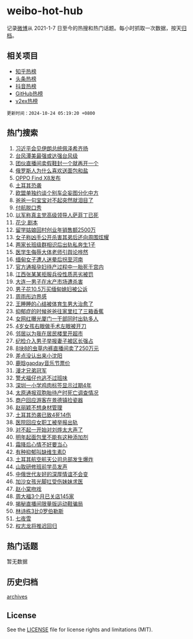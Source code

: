 # weibo-hot-hub

记录[微博](https://www.weibo.com)从 2021-1-7 日至今的热搜和热门话题。每小时抓取一次数据，按天[归档](archives)。

## 相关项目

- [知乎热榜](https://github.com/snaildev/zhihu-hot-hub)
- [头条热榜](https://github.com/snaildev/toutiao-hot-hub)
- [抖音热榜](https://github.com/snaildev/douyin-hot-hub)
- [GitHub热榜](https://github.com/snaildev/github-hot-hub)
- [v2ex热榜](https://github.com/snaildev/v2ex-hot-hub)


`更新时间：2024-10-24 05:19:20 +0800`

## 热门搜索

1. [习近平会见伊朗总统佩泽希齐扬](https://m.weibo.cn/search?containerid=100103type%3D1%26t%3D10%26q%3D%23%E4%B9%A0%E8%BF%91%E5%B9%B3%E4%BC%9A%E8%A7%81%E4%BC%8A%E6%9C%97%E6%80%BB%E7%BB%9F%E4%BD%A9%E6%B3%BD%E5%B8%8C%E9%BD%90%E6%89%AC%23&stream_entry_id=51&isnewpage=1&extparam=seat%3D1%26pos%3D0%26q%3D%2523%25E4%25B9%25A0%25E8%25BF%2591%25E5%25B9%25B3%25E4%25BC%259A%25E8%25A7%2581%25E4%25BC%258A%25E6%259C%2597%25E6%2580%25BB%25E7%25BB%259F%25E4%25BD%25A9%25E6%25B3%25BD%25E5%25B8%258C%25E9%25BD%2590%25E6%2589%25AC%2523%26stream_entry_id%3D51%26dgr%3D0%26c_type%3D51%26filter_type%3Drealtimehot%26cate%3D10103%26display_time%3D1729718359%26pre_seqid%3D17297183596550402243713)
1. [台风潭美最强或达强台风级](https://m.weibo.cn/search?containerid=100103type%3D1%26t%3D10%26q%3D%23%E5%8F%B0%E9%A3%8E%E6%BD%AD%E7%BE%8E%E6%9C%80%E5%BC%BA%E6%88%96%E8%BE%BE%E5%BC%BA%E5%8F%B0%E9%A3%8E%E7%BA%A7%23&stream_entry_id=31&isnewpage=1&extparam=seat%3D1%26flag%3D0%26filter_type%3Drealtimehot%26c_type%3D31%26lcate%3D5001%26cate%3D5001%26q%3D%2523%25E5%258F%25B0%25E9%25A3%258E%25E6%25BD%25AD%25E7%25BE%258E%25E6%259C%2580%25E5%25BC%25BA%25E6%2588%2596%25E8%25BE%25BE%25E5%25BC%25BA%25E5%258F%25B0%25E9%25A3%258E%25E7%25BA%25A7%2523%26stream_entry_id%3D31%26dgr%3D0%26pos%3D0%26realpos%3D1%26band_rank%3D1%26display_time%3D1729718359%26pre_seqid%3D17297183596550402243713)
1. [团伙直播间卖假鞋封一个就再开一个](https://m.weibo.cn/search?containerid=100103type%3D1%26t%3D10%26q%3D%23%E5%9B%A2%E4%BC%99%E7%9B%B4%E6%92%AD%E9%97%B4%E5%8D%96%E5%81%87%E9%9E%8B%E5%B0%81%E4%B8%80%E4%B8%AA%E5%B0%B1%E5%86%8D%E5%BC%80%E4%B8%80%E4%B8%AA%23&stream_entry_id=31&isnewpage=1&extparam=seat%3D1%26flag%3D2%26filter_type%3Drealtimehot%26c_type%3D31%26lcate%3D5001%26cate%3D5001%26q%3D%2523%25E5%259B%25A2%25E4%25BC%2599%25E7%259B%25B4%25E6%2592%25AD%25E9%2597%25B4%25E5%258D%2596%25E5%2581%2587%25E9%259E%258B%25E5%25B0%2581%25E4%25B8%2580%25E4%25B8%25AA%25E5%25B0%25B1%25E5%2586%258D%25E5%25BC%2580%25E4%25B8%2580%25E4%25B8%25AA%2523%26stream_entry_id%3D31%26dgr%3D0%26pos%3D1%26realpos%3D2%26band_rank%3D2%26display_time%3D1729718359%26pre_seqid%3D17297183596550402243713)
1. [俄罗斯人为什么喜欢送面包和盐](https://m.weibo.cn/search?containerid=100103type%3D1%26t%3D10%26q%3D%23%E4%BF%84%E7%BD%97%E6%96%AF%E4%BA%BA%E4%B8%BA%E4%BB%80%E4%B9%88%E5%96%9C%E6%AC%A2%E9%80%81%E9%9D%A2%E5%8C%85%E5%92%8C%E7%9B%90%23&stream_entry_id=31&isnewpage=1&extparam=seat%3D1%26flag%3D0%26filter_type%3Drealtimehot%26c_type%3D31%26lcate%3D5001%26cate%3D5001%26q%3D%2523%25E4%25BF%2584%25E7%25BD%2597%25E6%2596%25AF%25E4%25BA%25BA%25E4%25B8%25BA%25E4%25BB%2580%25E4%25B9%2588%25E5%2596%259C%25E6%25AC%25A2%25E9%2580%2581%25E9%259D%25A2%25E5%258C%2585%25E5%2592%258C%25E7%259B%2590%2523%26stream_entry_id%3D31%26dgr%3D0%26pos%3D2%26realpos%3D3%26band_rank%3D3%26display_time%3D1729718359%26pre_seqid%3D17297183596550402243713)
1. [OPPO Find X8发布](https://m.weibo.cn/search?containerid=100103type%3D1%26t%3D10%26q%3D%23OPPO+Find+X8%E5%8F%91%E5%B8%83%23&stream_entry_id=31&isnewpage=1&extparam=seat%3D1%26pos%3D3%26filter_type%3Drealtimehot%26c_type%3D31%26topic_ad%3D1%26lcate%3D5001%26cate%3D5001%26q%3D%2523OPPO%2520Find%2520X8%25E5%258F%2591%25E5%25B8%2583%2523%26stream_entry_id%3D31%26dgr%3D0%26adid%3D260268%26is_ad_pos%3D1%26band_rank%3D4%26display_time%3D1729718359%26pre_seqid%3D17297183596550402243713)
1. [土耳其恐袭](https://m.weibo.cn/search?containerid=100103type%3D1%26t%3D10%26q%3D%E5%9C%9F%E8%80%B3%E5%85%B6%E6%81%90%E8%A2%AD&stream_entry_id=31&isnewpage=1&extparam=seat%3D1%26flag%3D0%26filter_type%3Drealtimehot%26c_type%3D31%26lcate%3D5001%26cate%3D5001%26q%3D%25E5%259C%259F%25E8%2580%25B3%25E5%2585%25B6%25E6%2581%2590%25E8%25A2%25AD%26stream_entry_id%3D31%26dgr%3D0%26pos%3D4%26realpos%3D4%26band_rank%3D4%26display_time%3D1729718359%26pre_seqid%3D17297183596550402243713)
1. [欧盟单独约谈个别车企妄图分化中方](https://m.weibo.cn/search?containerid=100103type%3D1%26t%3D10%26q%3D%23%E6%AC%A7%E7%9B%9F%E5%8D%95%E7%8B%AC%E7%BA%A6%E8%B0%88%E4%B8%AA%E5%88%AB%E8%BD%A6%E4%BC%81%E5%A6%84%E5%9B%BE%E5%88%86%E5%8C%96%E4%B8%AD%E6%96%B9%23&stream_entry_id=31&isnewpage=1&extparam=seat%3D1%26flag%3D0%26filter_type%3Drealtimehot%26c_type%3D31%26lcate%3D5001%26cate%3D5001%26q%3D%2523%25E6%25AC%25A7%25E7%259B%259F%25E5%258D%2595%25E7%258B%25AC%25E7%25BA%25A6%25E8%25B0%2588%25E4%25B8%25AA%25E5%2588%25AB%25E8%25BD%25A6%25E4%25BC%2581%25E5%25A6%2584%25E5%259B%25BE%25E5%2588%2586%25E5%258C%2596%25E4%25B8%25AD%25E6%2596%25B9%2523%26stream_entry_id%3D31%26dgr%3D0%26pos%3D5%26realpos%3D5%26band_rank%3D5%26display_time%3D1729718359%26pre_seqid%3D17297183596550402243713)
1. [爸爸一句宝宝对不起突然就泪目了](https://m.weibo.cn/search?containerid=100103type%3D1%26t%3D10%26q%3D%23%E7%88%B8%E7%88%B8%E4%B8%80%E5%8F%A5%E5%AE%9D%E5%AE%9D%E5%AF%B9%E4%B8%8D%E8%B5%B7%E7%AA%81%E7%84%B6%E5%B0%B1%E6%B3%AA%E7%9B%AE%E4%BA%86%23&stream_entry_id=31&isnewpage=1&extparam=seat%3D1%26flag%3D0%26filter_type%3Drealtimehot%26c_type%3D31%26lcate%3D5001%26cate%3D5001%26q%3D%2523%25E7%2588%25B8%25E7%2588%25B8%25E4%25B8%2580%25E5%258F%25A5%25E5%25AE%259D%25E5%25AE%259D%25E5%25AF%25B9%25E4%25B8%258D%25E8%25B5%25B7%25E7%25AA%2581%25E7%2584%25B6%25E5%25B0%25B1%25E6%25B3%25AA%25E7%259B%25AE%25E4%25BA%2586%2523%26stream_entry_id%3D31%26dgr%3D0%26pos%3D6%26realpos%3D6%26band_rank%3D6%26display_time%3D1729718359%26pre_seqid%3D17297183596550402243713)
1. [付航脱口秀](https://m.weibo.cn/search?containerid=100103type%3D1%26t%3D10%26q%3D%E4%BB%98%E8%88%AA%E8%84%B1%E5%8F%A3%E7%A7%80&stream_entry_id=31&isnewpage=1&extparam=seat%3D1%26flag%3D0%26filter_type%3Drealtimehot%26c_type%3D31%26lcate%3D5001%26cate%3D5001%26q%3D%25E4%25BB%2598%25E8%2588%25AA%25E8%2584%25B1%25E5%258F%25A3%25E7%25A7%2580%26stream_entry_id%3D31%26dgr%3D0%26pos%3D7%26realpos%3D7%26band_rank%3D7%26display_time%3D1729718359%26pre_seqid%3D17297183596550402243713)
1. [以军称真主党高级领导人萨菲丁已死](https://m.weibo.cn/search?containerid=100103type%3D1%26t%3D10%26q%3D%23%E4%BB%A5%E5%86%9B%E7%A7%B0%E7%9C%9F%E4%B8%BB%E5%85%9A%E9%AB%98%E7%BA%A7%E9%A2%86%E5%AF%BC%E4%BA%BA%E8%90%A8%E8%8F%B2%E4%B8%81%E5%B7%B2%E6%AD%BB%23&stream_entry_id=31&isnewpage=1&extparam=seat%3D1%26flag%3D0%26filter_type%3Drealtimehot%26c_type%3D31%26lcate%3D5001%26cate%3D5001%26q%3D%2523%25E4%25BB%25A5%25E5%2586%259B%25E7%25A7%25B0%25E7%259C%259F%25E4%25B8%25BB%25E5%2585%259A%25E9%25AB%2598%25E7%25BA%25A7%25E9%25A2%2586%25E5%25AF%25BC%25E4%25BA%25BA%25E8%2590%25A8%25E8%258F%25B2%25E4%25B8%2581%25E5%25B7%25B2%25E6%25AD%25BB%2523%26stream_entry_id%3D31%26dgr%3D0%26pos%3D8%26realpos%3D8%26band_rank%3D8%26display_time%3D1729718359%26pre_seqid%3D17297183596550402243713)
1. [花少 剧本](https://m.weibo.cn/search?containerid=100103type%3D1%26t%3D10%26q%3D%E8%8A%B1%E5%B0%91+%E5%89%A7%E6%9C%AC&stream_entry_id=31&isnewpage=1&extparam=seat%3D1%26flag%3D0%26filter_type%3Drealtimehot%26c_type%3D31%26lcate%3D5001%26cate%3D5001%26q%3D%25E8%258A%25B1%25E5%25B0%2591%2520%25E5%2589%25A7%25E6%259C%25AC%26stream_entry_id%3D31%26dgr%3D0%26pos%3D9%26realpos%3D9%26band_rank%3D9%26display_time%3D1729718359%26pre_seqid%3D17297183596550402243713)
1. [留学姑娘回村创业年销售额2500万](https://m.weibo.cn/search?containerid=100103type%3D1%26t%3D10%26q%3D%23%E7%95%99%E5%AD%A6%E5%A7%91%E5%A8%98%E5%9B%9E%E6%9D%91%E5%88%9B%E4%B8%9A%E5%B9%B4%E9%94%80%E5%94%AE%E9%A2%9D2500%E4%B8%87%23&stream_entry_id=31&isnewpage=1&extparam=seat%3D1%26flag%3D0%26filter_type%3Drealtimehot%26c_type%3D31%26lcate%3D5001%26cate%3D5001%26q%3D%2523%25E7%2595%2599%25E5%25AD%25A6%25E5%25A7%2591%25E5%25A8%2598%25E5%259B%259E%25E6%259D%2591%25E5%2588%259B%25E4%25B8%259A%25E5%25B9%25B4%25E9%2594%2580%25E5%2594%25AE%25E9%25A2%259D2500%25E4%25B8%2587%2523%26stream_entry_id%3D31%26dgr%3D0%26pos%3D10%26realpos%3D10%26band_rank%3D10%26display_time%3D1729718359%26pre_seqid%3D17297183596550402243713)
1. [女子称凶手公开杀害其弟后还向周围炫耀](https://m.weibo.cn/search?containerid=100103type%3D1%26t%3D10%26q%3D%23%E5%A5%B3%E5%AD%90%E7%A7%B0%E5%87%B6%E6%89%8B%E5%85%AC%E5%BC%80%E6%9D%80%E5%AE%B3%E5%85%B6%E5%BC%9F%E5%90%8E%E8%BF%98%E5%90%91%E5%91%A8%E5%9B%B4%E7%82%AB%E8%80%80%23&stream_entry_id=31&isnewpage=1&extparam=seat%3D1%26flag%3D2%26filter_type%3Drealtimehot%26c_type%3D31%26lcate%3D5001%26cate%3D5001%26q%3D%2523%25E5%25A5%25B3%25E5%25AD%2590%25E7%25A7%25B0%25E5%2587%25B6%25E6%2589%258B%25E5%2585%25AC%25E5%25BC%2580%25E6%259D%2580%25E5%25AE%25B3%25E5%2585%25B6%25E5%25BC%259F%25E5%2590%258E%25E8%25BF%2598%25E5%2590%2591%25E5%2591%25A8%25E5%259B%25B4%25E7%2582%25AB%25E8%2580%2580%2523%26stream_entry_id%3D31%26dgr%3D0%26pos%3D11%26realpos%3D11%26band_rank%3D11%26display_time%3D1729718359%26pre_seqid%3D17297183596550402243713)
1. [两家长班级群相识后出轨私奔生1子](https://m.weibo.cn/search?containerid=100103type%3D1%26t%3D10%26q%3D%23%E4%B8%A4%E5%AE%B6%E9%95%BF%E7%8F%AD%E7%BA%A7%E7%BE%A4%E7%9B%B8%E8%AF%86%E5%90%8E%E5%87%BA%E8%BD%A8%E7%A7%81%E5%A5%94%E7%94%9F1%E5%AD%90%23&stream_entry_id=31&isnewpage=1&extparam=seat%3D1%26flag%3D2%26filter_type%3Drealtimehot%26c_type%3D31%26lcate%3D5001%26cate%3D5001%26q%3D%2523%25E4%25B8%25A4%25E5%25AE%25B6%25E9%2595%25BF%25E7%258F%25AD%25E7%25BA%25A7%25E7%25BE%25A4%25E7%259B%25B8%25E8%25AF%2586%25E5%2590%258E%25E5%2587%25BA%25E8%25BD%25A8%25E7%25A7%2581%25E5%25A5%2594%25E7%2594%259F1%25E5%25AD%2590%2523%26stream_entry_id%3D31%26dgr%3D0%26pos%3D12%26realpos%3D12%26band_rank%3D12%26display_time%3D1729718359%26pre_seqid%3D17297183596550402243713)
1. [医学生侮辱大体老师引舆论哗然](https://m.weibo.cn/search?containerid=100103type%3D1%26t%3D10%26q%3D%23%E5%8C%BB%E5%AD%A6%E7%94%9F%E4%BE%AE%E8%BE%B1%E5%A4%A7%E4%BD%93%E8%80%81%E5%B8%88%E5%BC%95%E8%88%86%E8%AE%BA%E5%93%97%E7%84%B6%23&stream_entry_id=31&isnewpage=1&extparam=seat%3D1%26flag%3D2%26filter_type%3Drealtimehot%26c_type%3D31%26lcate%3D5001%26cate%3D5001%26q%3D%2523%25E5%258C%25BB%25E5%25AD%25A6%25E7%2594%259F%25E4%25BE%25AE%25E8%25BE%25B1%25E5%25A4%25A7%25E4%25BD%2593%25E8%2580%2581%25E5%25B8%2588%25E5%25BC%2595%25E8%2588%2586%25E8%25AE%25BA%25E5%2593%2597%25E7%2584%25B6%2523%26stream_entry_id%3D31%26dgr%3D0%26pos%3D13%26realpos%3D13%26band_rank%3D13%26display_time%3D1729718359%26pre_seqid%3D17297183596550402243713)
1. [缅甸女子遭人迷晕后拐至河南](https://m.weibo.cn/search?containerid=100103type%3D1%26t%3D10%26q%3D%23%E7%BC%85%E7%94%B8%E5%A5%B3%E5%AD%90%E9%81%AD%E4%BA%BA%E8%BF%B7%E6%99%95%E5%90%8E%E6%8B%90%E8%87%B3%E6%B2%B3%E5%8D%97%23&stream_entry_id=31&isnewpage=1&extparam=seat%3D1%26flag%3D2%26filter_type%3Drealtimehot%26c_type%3D31%26lcate%3D5001%26cate%3D5001%26q%3D%2523%25E7%25BC%2585%25E7%2594%25B8%25E5%25A5%25B3%25E5%25AD%2590%25E9%2581%25AD%25E4%25BA%25BA%25E8%25BF%25B7%25E6%2599%2595%25E5%2590%258E%25E6%258B%2590%25E8%2587%25B3%25E6%25B2%25B3%25E5%258D%2597%2523%26stream_entry_id%3D31%26dgr%3D0%26pos%3D14%26realpos%3D14%26band_rank%3D14%26display_time%3D1729718359%26pre_seqid%3D17297183596550402243713)
1. [官方通报孕妇待产过程中一胎死于宫内](https://m.weibo.cn/search?containerid=100103type%3D1%26t%3D10%26q%3D%23%E5%AE%98%E6%96%B9%E9%80%9A%E6%8A%A5%E5%AD%95%E5%A6%87%E5%BE%85%E4%BA%A7%E8%BF%87%E7%A8%8B%E4%B8%AD%E4%B8%80%E8%83%8E%E6%AD%BB%E4%BA%8E%E5%AE%AB%E5%86%85%23&stream_entry_id=31&isnewpage=1&extparam=seat%3D1%26flag%3D2%26filter_type%3Drealtimehot%26c_type%3D31%26lcate%3D5001%26cate%3D5001%26q%3D%2523%25E5%25AE%2598%25E6%2596%25B9%25E9%2580%259A%25E6%258A%25A5%25E5%25AD%2595%25E5%25A6%2587%25E5%25BE%2585%25E4%25BA%25A7%25E8%25BF%2587%25E7%25A8%258B%25E4%25B8%25AD%25E4%25B8%2580%25E8%2583%258E%25E6%25AD%25BB%25E4%25BA%258E%25E5%25AE%25AB%25E5%2586%2585%2523%26stream_entry_id%3D31%26dgr%3D0%26pos%3D15%26realpos%3D15%26band_rank%3D15%26display_time%3D1729718359%26pre_seqid%3D17297183596550402243713)
1. [江西张某某拒服兵役性质恶劣被罚](https://m.weibo.cn/search?containerid=100103type%3D1%26t%3D10%26q%3D%23%E6%B1%9F%E8%A5%BF%E5%BC%A0%E6%9F%90%E6%9F%90%E6%8B%92%E6%9C%8D%E5%85%B5%E5%BD%B9%E6%80%A7%E8%B4%A8%E6%81%B6%E5%8A%A3%E8%A2%AB%E7%BD%9A%23&stream_entry_id=31&isnewpage=1&extparam=seat%3D1%26flag%3D1%26filter_type%3Drealtimehot%26c_type%3D31%26lcate%3D5001%26cate%3D5001%26q%3D%2523%25E6%25B1%259F%25E8%25A5%25BF%25E5%25BC%25A0%25E6%259F%2590%25E6%259F%2590%25E6%258B%2592%25E6%259C%258D%25E5%2585%25B5%25E5%25BD%25B9%25E6%2580%25A7%25E8%25B4%25A8%25E6%2581%25B6%25E5%258A%25A3%25E8%25A2%25AB%25E7%25BD%259A%2523%26stream_entry_id%3D31%26dgr%3D0%26pos%3D16%26realpos%3D16%26band_rank%3D16%26display_time%3D1729718359%26pre_seqid%3D17297183596550402243713)
1. [大连一男子在水产市场遭杀害](https://m.weibo.cn/search?containerid=100103type%3D1%26t%3D10%26q%3D%23%E5%A4%A7%E8%BF%9E%E4%B8%80%E7%94%B7%E5%AD%90%E5%9C%A8%E6%B0%B4%E4%BA%A7%E5%B8%82%E5%9C%BA%E9%81%AD%E6%9D%80%E5%AE%B3%23&stream_entry_id=31&isnewpage=1&extparam=seat%3D1%26flag%3D0%26filter_type%3Drealtimehot%26c_type%3D31%26lcate%3D5001%26cate%3D5001%26q%3D%2523%25E5%25A4%25A7%25E8%25BF%259E%25E4%25B8%2580%25E7%2594%25B7%25E5%25AD%2590%25E5%259C%25A8%25E6%25B0%25B4%25E4%25BA%25A7%25E5%25B8%2582%25E5%259C%25BA%25E9%2581%25AD%25E6%259D%2580%25E5%25AE%25B3%2523%26stream_entry_id%3D31%26dgr%3D0%26pos%3D17%26realpos%3D17%26band_rank%3D17%26display_time%3D1729718359%26pre_seqid%3D17297183596550402243713)
1. [男子花10.5万买缅甸媳妇被公诉](https://m.weibo.cn/search?containerid=100103type%3D1%26t%3D10%26q%3D%E7%94%B7%E5%AD%90%E8%8A%B110.5%E4%B8%87%E4%B9%B0%E7%BC%85%E7%94%B8%E5%AA%B3%E5%A6%87%E8%A2%AB%E5%85%AC%E8%AF%89&stream_entry_id=31&isnewpage=1&extparam=seat%3D1%26flag%3D0%26filter_type%3Drealtimehot%26c_type%3D31%26lcate%3D5001%26cate%3D5001%26q%3D%25E7%2594%25B7%25E5%25AD%2590%25E8%258A%25B110.5%25E4%25B8%2587%25E4%25B9%25B0%25E7%25BC%2585%25E7%2594%25B8%25E5%25AA%25B3%25E5%25A6%2587%25E8%25A2%25AB%25E5%2585%25AC%25E8%25AF%2589%26stream_entry_id%3D31%26dgr%3D0%26pos%3D18%26realpos%3D18%26band_rank%3D18%26display_time%3D1729718359%26pre_seqid%3D17297183596550402243713)
1. [周雨彤边界感](https://m.weibo.cn/search?containerid=100103type%3D1%26t%3D10%26q%3D%23%E5%91%A8%E9%9B%A8%E5%BD%A4%E8%BE%B9%E7%95%8C%E6%84%9F%23&stream_entry_id=31&isnewpage=1&extparam=seat%3D1%26flag%3D2%26filter_type%3Drealtimehot%26c_type%3D31%26lcate%3D5001%26cate%3D5001%26q%3D%2523%25E5%2591%25A8%25E9%259B%25A8%25E5%25BD%25A4%25E8%25BE%25B9%25E7%2595%258C%25E6%2584%259F%2523%26stream_entry_id%3D31%26dgr%3D0%26pos%3D19%26realpos%3D19%26band_rank%3D19%26display_time%3D1729718359%26pre_seqid%3D17297183596550402243713)
1. [王睡睡的心结被体育生男大治愈了](https://m.weibo.cn/search?containerid=100103type%3D1%26t%3D10%26q%3D%E7%8E%8B%E7%9D%A1%E7%9D%A1%E7%9A%84%E5%BF%83%E7%BB%93%E8%A2%AB%E4%BD%93%E8%82%B2%E7%94%9F%E7%94%B7%E5%A4%A7%E6%B2%BB%E6%84%88%E4%BA%86&stream_entry_id=31&isnewpage=1&extparam=seat%3D1%26flag%3D0%26filter_type%3Drealtimehot%26c_type%3D31%26lcate%3D5001%26cate%3D5001%26q%3D%25E7%258E%258B%25E7%259D%25A1%25E7%259D%25A1%25E7%259A%2584%25E5%25BF%2583%25E7%25BB%2593%25E8%25A2%25AB%25E4%25BD%2593%25E8%2582%25B2%25E7%2594%259F%25E7%2594%25B7%25E5%25A4%25A7%25E6%25B2%25BB%25E6%2584%2588%25E4%25BA%2586%26stream_entry_id%3D31%26dgr%3D0%26pos%3D20%26realpos%3D20%26band_rank%3D20%26display_time%3D1729718359%26pre_seqid%3D17297183596550402243713)
1. [抑郁症的时候爸爸往家里扛了三箱香蕉](https://m.weibo.cn/search?containerid=100103type%3D1%26t%3D10%26q%3D%E6%8A%91%E9%83%81%E7%97%87%E7%9A%84%E6%97%B6%E5%80%99%E7%88%B8%E7%88%B8%E5%BE%80%E5%AE%B6%E9%87%8C%E6%89%9B%E4%BA%86%E4%B8%89%E7%AE%B1%E9%A6%99%E8%95%89&stream_entry_id=31&isnewpage=1&extparam=seat%3D1%26flag%3D0%26filter_type%3Drealtimehot%26c_type%3D31%26lcate%3D5001%26cate%3D5001%26q%3D%25E6%258A%2591%25E9%2583%2581%25E7%2597%2587%25E7%259A%2584%25E6%2597%25B6%25E5%2580%2599%25E7%2588%25B8%25E7%2588%25B8%25E5%25BE%2580%25E5%25AE%25B6%25E9%2587%258C%25E6%2589%259B%25E4%25BA%2586%25E4%25B8%2589%25E7%25AE%25B1%25E9%25A6%2599%25E8%2595%2589%26stream_entry_id%3D31%26dgr%3D0%26pos%3D21%26realpos%3D21%26band_rank%3D21%26display_time%3D1729718359%26pre_seqid%3D17297183596550402243713)
1. [女网红曝光厦门一干部同时出轨多人](https://m.weibo.cn/search?containerid=100103type%3D1%26t%3D10%26q%3D%23%E5%A5%B3%E7%BD%91%E7%BA%A2%E6%9B%9D%E5%85%89%E5%8E%A6%E9%97%A8%E4%B8%80%E5%B9%B2%E9%83%A8%E5%90%8C%E6%97%B6%E5%87%BA%E8%BD%A8%E5%A4%9A%E4%BA%BA%23&stream_entry_id=31&isnewpage=1&extparam=seat%3D1%26flag%3D0%26filter_type%3Drealtimehot%26c_type%3D31%26lcate%3D5001%26cate%3D5001%26q%3D%2523%25E5%25A5%25B3%25E7%25BD%2591%25E7%25BA%25A2%25E6%259B%259D%25E5%2585%2589%25E5%258E%25A6%25E9%2597%25A8%25E4%25B8%2580%25E5%25B9%25B2%25E9%2583%25A8%25E5%2590%258C%25E6%2597%25B6%25E5%2587%25BA%25E8%25BD%25A8%25E5%25A4%259A%25E4%25BA%25BA%2523%26stream_entry_id%3D31%26dgr%3D0%26pos%3D22%26realpos%3D22%26band_rank%3D22%26display_time%3D1729718359%26pre_seqid%3D17297183596550402243713)
1. [4岁女孩右眼做手术左眼被开刀](https://m.weibo.cn/search?containerid=100103type%3D1%26t%3D10%26q%3D%234%E5%B2%81%E5%A5%B3%E5%AD%A9%E5%8F%B3%E7%9C%BC%E5%81%9A%E6%89%8B%E6%9C%AF%E5%B7%A6%E7%9C%BC%E8%A2%AB%E5%BC%80%E5%88%80%23&stream_entry_id=31&isnewpage=1&extparam=seat%3D1%26flag%3D0%26filter_type%3Drealtimehot%26c_type%3D31%26lcate%3D5001%26cate%3D5001%26q%3D%25234%25E5%25B2%2581%25E5%25A5%25B3%25E5%25AD%25A9%25E5%258F%25B3%25E7%259C%25BC%25E5%2581%259A%25E6%2589%258B%25E6%259C%25AF%25E5%25B7%25A6%25E7%259C%25BC%25E8%25A2%25AB%25E5%25BC%2580%25E5%2588%2580%2523%26stream_entry_id%3D31%26dgr%3D0%26pos%3D23%26realpos%3D23%26band_rank%3D23%26display_time%3D1729718359%26pre_seqid%3D17297183596550402243713)
1. [邻居以为我在居民楼里开超市](https://m.weibo.cn/search?containerid=100103type%3D1%26t%3D10%26q%3D%23%E9%82%BB%E5%B1%85%E4%BB%A5%E4%B8%BA%E6%88%91%E5%9C%A8%E5%B1%85%E6%B0%91%E6%A5%BC%E9%87%8C%E5%BC%80%E8%B6%85%E5%B8%82%23&stream_entry_id=31&isnewpage=1&extparam=seat%3D1%26flag%3D0%26filter_type%3Drealtimehot%26c_type%3D31%26lcate%3D5001%26cate%3D5001%26q%3D%2523%25E9%2582%25BB%25E5%25B1%2585%25E4%25BB%25A5%25E4%25B8%25BA%25E6%2588%2591%25E5%259C%25A8%25E5%25B1%2585%25E6%25B0%2591%25E6%25A5%25BC%25E9%2587%258C%25E5%25BC%2580%25E8%25B6%2585%25E5%25B8%2582%2523%26stream_entry_id%3D31%26dgr%3D0%26pos%3D24%26realpos%3D24%26band_rank%3D24%26display_time%3D1729718359%26pre_seqid%3D17297183596550402243713)
1. [纪检介入男子举报妻子被区长强占](https://m.weibo.cn/search?containerid=100103type%3D1%26t%3D10%26q%3D%23%E7%BA%AA%E6%A3%80%E4%BB%8B%E5%85%A5%E7%94%B7%E5%AD%90%E4%B8%BE%E6%8A%A5%E5%A6%BB%E5%AD%90%E8%A2%AB%E5%8C%BA%E9%95%BF%E5%BC%BA%E5%8D%A0%23&stream_entry_id=31&isnewpage=1&extparam=seat%3D1%26flag%3D0%26filter_type%3Drealtimehot%26c_type%3D31%26lcate%3D5001%26cate%3D5001%26q%3D%2523%25E7%25BA%25AA%25E6%25A3%2580%25E4%25BB%258B%25E5%2585%25A5%25E7%2594%25B7%25E5%25AD%2590%25E4%25B8%25BE%25E6%258A%25A5%25E5%25A6%25BB%25E5%25AD%2590%25E8%25A2%25AB%25E5%258C%25BA%25E9%2595%25BF%25E5%25BC%25BA%25E5%258D%25A0%2523%26stream_entry_id%3D31%26dgr%3D0%26pos%3D25%26realpos%3D25%26band_rank%3D25%26display_time%3D1729718359%26pre_seqid%3D17297183596550402243713)
1. [8块8的虫草内裤直播间卖了250万元](https://m.weibo.cn/search?containerid=100103type%3D1%26t%3D10%26q%3D%238%E5%9D%978%E7%9A%84%E8%99%AB%E8%8D%89%E5%86%85%E8%A3%A4%E7%9B%B4%E6%92%AD%E9%97%B4%E5%8D%96%E4%BA%86250%E4%B8%87%E5%85%83%23&stream_entry_id=31&isnewpage=1&extparam=seat%3D1%26flag%3D0%26filter_type%3Drealtimehot%26c_type%3D31%26lcate%3D5001%26cate%3D5001%26q%3D%25238%25E5%259D%25978%25E7%259A%2584%25E8%2599%25AB%25E8%258D%2589%25E5%2586%2585%25E8%25A3%25A4%25E7%259B%25B4%25E6%2592%25AD%25E9%2597%25B4%25E5%258D%2596%25E4%25BA%2586250%25E4%25B8%2587%25E5%2585%2583%2523%26stream_entry_id%3D31%26dgr%3D0%26pos%3D26%26realpos%3D26%26band_rank%3D26%26display_time%3D1729718359%26pre_seqid%3D17297183596550402243713)
1. [差点没认出来小沈阳](https://m.weibo.cn/search?containerid=100103type%3D1%26t%3D10%26q%3D%23%E5%B7%AE%E7%82%B9%E6%B2%A1%E8%AE%A4%E5%87%BA%E6%9D%A5%E5%B0%8F%E6%B2%88%E9%98%B3%23&stream_entry_id=31&isnewpage=1&extparam=seat%3D1%26flag%3D0%26filter_type%3Drealtimehot%26c_type%3D31%26lcate%3D5001%26cate%3D5001%26q%3D%2523%25E5%25B7%25AE%25E7%2582%25B9%25E6%25B2%25A1%25E8%25AE%25A4%25E5%2587%25BA%25E6%259D%25A5%25E5%25B0%258F%25E6%25B2%2588%25E9%2598%25B3%2523%26stream_entry_id%3D31%26dgr%3D0%26pos%3D27%26realpos%3D27%26band_rank%3D27%26display_time%3D1729718359%26pre_seqid%3D17297183596550402243713)
1. [鹿晗gapday音乐节票价](https://m.weibo.cn/search?containerid=100103type%3D1%26t%3D10%26q%3D%23%E9%B9%BF%E6%99%97gapday%E9%9F%B3%E4%B9%90%E8%8A%82%E7%A5%A8%E4%BB%B7%23&stream_entry_id=31&isnewpage=1&extparam=seat%3D1%26flag%3D0%26filter_type%3Drealtimehot%26c_type%3D31%26lcate%3D5001%26cate%3D5001%26q%3D%2523%25E9%25B9%25BF%25E6%2599%2597gapday%25E9%259F%25B3%25E4%25B9%2590%25E8%258A%2582%25E7%25A5%25A8%25E4%25BB%25B7%2523%26stream_entry_id%3D31%26dgr%3D0%26pos%3D28%26realpos%3D28%26band_rank%3D28%26display_time%3D1729718359%26pre_seqid%3D17297183596550402243713)
1. [漫才兄弟冠军](https://m.weibo.cn/search?containerid=100103type%3D1%26t%3D10%26q%3D%23%E6%BC%AB%E6%89%8D%E5%85%84%E5%BC%9F%E5%86%A0%E5%86%9B%23&stream_entry_id=31&isnewpage=1&extparam=seat%3D1%26flag%3D0%26filter_type%3Drealtimehot%26c_type%3D31%26lcate%3D5001%26cate%3D5001%26q%3D%2523%25E6%25BC%25AB%25E6%2589%258D%25E5%2585%2584%25E5%25BC%259F%25E5%2586%25A0%25E5%2586%259B%2523%26stream_entry_id%3D31%26dgr%3D0%26pos%3D29%26realpos%3D29%26band_rank%3D29%26display_time%3D1729718359%26pre_seqid%3D17297183596550402243713)
1. [警犬福仔也逃不过班味](https://m.weibo.cn/search?containerid=100103type%3D1%26t%3D10%26q%3D%23%E8%AD%A6%E7%8A%AC%E7%A6%8F%E4%BB%94%E4%B9%9F%E9%80%83%E4%B8%8D%E8%BF%87%E7%8F%AD%E5%91%B3%23&stream_entry_id=31&isnewpage=1&extparam=seat%3D1%26flag%3D1%26filter_type%3Drealtimehot%26c_type%3D31%26lcate%3D5001%26cate%3D5001%26q%3D%2523%25E8%25AD%25A6%25E7%258A%25AC%25E7%25A6%258F%25E4%25BB%2594%25E4%25B9%259F%25E9%2580%2583%25E4%25B8%258D%25E8%25BF%2587%25E7%258F%25AD%25E5%2591%25B3%2523%26stream_entry_id%3D31%26dgr%3D0%26pos%3D30%26realpos%3D30%26band_rank%3D30%26display_time%3D1729718359%26pre_seqid%3D17297183596550402243713)
1. [深圳一小学鸡肉标签显示过期4年](https://m.weibo.cn/search?containerid=100103type%3D1%26t%3D10%26q%3D%23%E6%B7%B1%E5%9C%B3%E4%B8%80%E5%B0%8F%E5%AD%A6%E9%B8%A1%E8%82%89%E6%A0%87%E7%AD%BE%E6%98%BE%E7%A4%BA%E8%BF%87%E6%9C%9F4%E5%B9%B4%23&stream_entry_id=31&isnewpage=1&extparam=seat%3D1%26flag%3D0%26filter_type%3Drealtimehot%26c_type%3D31%26lcate%3D5001%26cate%3D5001%26q%3D%2523%25E6%25B7%25B1%25E5%259C%25B3%25E4%25B8%2580%25E5%25B0%258F%25E5%25AD%25A6%25E9%25B8%25A1%25E8%2582%2589%25E6%25A0%2587%25E7%25AD%25BE%25E6%2598%25BE%25E7%25A4%25BA%25E8%25BF%2587%25E6%259C%259F4%25E5%25B9%25B4%2523%26stream_entry_id%3D31%26dgr%3D0%26pos%3D31%26realpos%3D31%26band_rank%3D31%26display_time%3D1729718359%26pre_seqid%3D17297183596550402243713)
1. [太原通报双胞胎待产时死亡调查情况](https://m.weibo.cn/search?containerid=100103type%3D1%26t%3D10%26q%3D%23%E5%A4%AA%E5%8E%9F%E9%80%9A%E6%8A%A5%E5%8F%8C%E8%83%9E%E8%83%8E%E5%BE%85%E4%BA%A7%E6%97%B6%E6%AD%BB%E4%BA%A1%E8%B0%83%E6%9F%A5%E6%83%85%E5%86%B5%23&stream_entry_id=31&isnewpage=1&extparam=seat%3D1%26flag%3D0%26filter_type%3Drealtimehot%26c_type%3D31%26lcate%3D5001%26cate%3D5001%26q%3D%2523%25E5%25A4%25AA%25E5%258E%259F%25E9%2580%259A%25E6%258A%25A5%25E5%258F%258C%25E8%2583%259E%25E8%2583%258E%25E5%25BE%2585%25E4%25BA%25A7%25E6%2597%25B6%25E6%25AD%25BB%25E4%25BA%25A1%25E8%25B0%2583%25E6%259F%25A5%25E6%2583%2585%25E5%2586%25B5%2523%26stream_entry_id%3D31%26dgr%3D0%26pos%3D32%26realpos%3D32%26band_rank%3D32%26display_time%3D1729718359%26pre_seqid%3D17297183596550402243713)
1. [商户回应游客在景德镇捡瓷器](https://m.weibo.cn/search?containerid=100103type%3D1%26t%3D10%26q%3D%23%E5%95%86%E6%88%B7%E5%9B%9E%E5%BA%94%E6%B8%B8%E5%AE%A2%E5%9C%A8%E6%99%AF%E5%BE%B7%E9%95%87%E6%8D%A1%E7%93%B7%E5%99%A8%23&stream_entry_id=31&isnewpage=1&extparam=seat%3D1%26flag%3D1%26filter_type%3Drealtimehot%26c_type%3D31%26lcate%3D5001%26cate%3D5001%26q%3D%2523%25E5%2595%2586%25E6%2588%25B7%25E5%259B%259E%25E5%25BA%2594%25E6%25B8%25B8%25E5%25AE%25A2%25E5%259C%25A8%25E6%2599%25AF%25E5%25BE%25B7%25E9%2595%2587%25E6%258D%25A1%25E7%2593%25B7%25E5%2599%25A8%2523%26stream_entry_id%3D31%26dgr%3D0%26pos%3D33%26realpos%3D33%26band_rank%3D33%26display_time%3D1729718359%26pre_seqid%3D17297183596550402243713)
1. [赵丽颖不想身材管理](https://m.weibo.cn/search?containerid=100103type%3D1%26t%3D10%26q%3D%23%E8%B5%B5%E4%B8%BD%E9%A2%96%E4%B8%8D%E6%83%B3%E8%BA%AB%E6%9D%90%E7%AE%A1%E7%90%86%23&stream_entry_id=31&isnewpage=1&extparam=seat%3D1%26flag%3D0%26filter_type%3Drealtimehot%26c_type%3D31%26lcate%3D5001%26cate%3D5001%26q%3D%2523%25E8%25B5%25B5%25E4%25B8%25BD%25E9%25A2%2596%25E4%25B8%258D%25E6%2583%25B3%25E8%25BA%25AB%25E6%259D%2590%25E7%25AE%25A1%25E7%2590%2586%2523%26stream_entry_id%3D31%26dgr%3D0%26pos%3D34%26realpos%3D34%26band_rank%3D34%26display_time%3D1729718359%26pre_seqid%3D17297183596550402243713)
1. [土耳其恐袭已致4死14伤](https://m.weibo.cn/search?containerid=100103type%3D1%26t%3D10%26q%3D%23%E5%9C%9F%E8%80%B3%E5%85%B6%E6%81%90%E8%A2%AD%E5%B7%B2%E8%87%B44%E6%AD%BB14%E4%BC%A4%23&stream_entry_id=31&isnewpage=1&extparam=seat%3D1%26flag%3D0%26filter_type%3Drealtimehot%26c_type%3D31%26lcate%3D5001%26cate%3D5001%26q%3D%2523%25E5%259C%259F%25E8%2580%25B3%25E5%2585%25B6%25E6%2581%2590%25E8%25A2%25AD%25E5%25B7%25B2%25E8%2587%25B44%25E6%25AD%25BB14%25E4%25BC%25A4%2523%26stream_entry_id%3D31%26dgr%3D0%26pos%3D35%26realpos%3D35%26band_rank%3D35%26display_time%3D1729718359%26pre_seqid%3D17297183596550402243713)
1. [医院回应女职工被举报出轨](https://m.weibo.cn/search?containerid=100103type%3D1%26t%3D10%26q%3D%23%E5%8C%BB%E9%99%A2%E5%9B%9E%E5%BA%94%E5%A5%B3%E8%81%8C%E5%B7%A5%E8%A2%AB%E4%B8%BE%E6%8A%A5%E5%87%BA%E8%BD%A8%23&stream_entry_id=31&isnewpage=1&extparam=seat%3D1%26flag%3D1%26filter_type%3Drealtimehot%26c_type%3D31%26lcate%3D5001%26cate%3D5001%26q%3D%2523%25E5%258C%25BB%25E9%2599%25A2%25E5%259B%259E%25E5%25BA%2594%25E5%25A5%25B3%25E8%2581%258C%25E5%25B7%25A5%25E8%25A2%25AB%25E4%25B8%25BE%25E6%258A%25A5%25E5%2587%25BA%25E8%25BD%25A8%2523%26stream_entry_id%3D31%26dgr%3D0%26pos%3D36%26realpos%3D36%26band_rank%3D36%26display_time%3D1729718359%26pre_seqid%3D17297183596550402243713)
1. [对不起一开始对刘烨太大声了](https://m.weibo.cn/search?containerid=100103type%3D1%26t%3D10%26q%3D%E5%AF%B9%E4%B8%8D%E8%B5%B7%E4%B8%80%E5%BC%80%E5%A7%8B%E5%AF%B9%E5%88%98%E7%83%A8%E5%A4%AA%E5%A4%A7%E5%A3%B0%E4%BA%86&stream_entry_id=31&isnewpage=1&extparam=seat%3D1%26flag%3D0%26filter_type%3Drealtimehot%26c_type%3D31%26lcate%3D5001%26cate%3D5001%26q%3D%25E5%25AF%25B9%25E4%25B8%258D%25E8%25B5%25B7%25E4%25B8%2580%25E5%25BC%2580%25E5%25A7%258B%25E5%25AF%25B9%25E5%2588%2598%25E7%2583%25A8%25E5%25A4%25AA%25E5%25A4%25A7%25E5%25A3%25B0%25E4%25BA%2586%26stream_entry_id%3D31%26dgr%3D0%26pos%3D37%26realpos%3D37%26band_rank%3D37%26display_time%3D1729718359%26pre_seqid%3D17297183596550402243713)
1. [明年起面包里不能有这种添加剂](https://m.weibo.cn/search?containerid=100103type%3D1%26t%3D10%26q%3D%23%E6%98%8E%E5%B9%B4%E8%B5%B7%E9%9D%A2%E5%8C%85%E9%87%8C%E4%B8%8D%E8%83%BD%E6%9C%89%E8%BF%99%E7%A7%8D%E6%B7%BB%E5%8A%A0%E5%89%82%23&stream_entry_id=31&isnewpage=1&extparam=seat%3D1%26flag%3D0%26filter_type%3Drealtimehot%26c_type%3D31%26lcate%3D5001%26cate%3D5001%26q%3D%2523%25E6%2598%258E%25E5%25B9%25B4%25E8%25B5%25B7%25E9%259D%25A2%25E5%258C%2585%25E9%2587%258C%25E4%25B8%258D%25E8%2583%25BD%25E6%259C%2589%25E8%25BF%2599%25E7%25A7%258D%25E6%25B7%25BB%25E5%258A%25A0%25E5%2589%2582%2523%26stream_entry_id%3D31%26dgr%3D0%26pos%3D38%26realpos%3D38%26band_rank%3D38%26display_time%3D1729718359%26pre_seqid%3D17297183596550402243713)
1. [霜降后心情不好要当心](https://m.weibo.cn/search?containerid=100103type%3D1%26t%3D10%26q%3D%23%E9%9C%9C%E9%99%8D%E5%90%8E%E5%BF%83%E6%83%85%E4%B8%8D%E5%A5%BD%E8%A6%81%E5%BD%93%E5%BF%83%23&stream_entry_id=31&isnewpage=1&extparam=seat%3D1%26flag%3D0%26filter_type%3Drealtimehot%26c_type%3D31%26lcate%3D5001%26cate%3D5001%26q%3D%2523%25E9%259C%259C%25E9%2599%258D%25E5%2590%258E%25E5%25BF%2583%25E6%2583%2585%25E4%25B8%258D%25E5%25A5%25BD%25E8%25A6%2581%25E5%25BD%2593%25E5%25BF%2583%2523%26stream_entry_id%3D31%26dgr%3D0%26pos%3D39%26realpos%3D39%26band_rank%3D39%26display_time%3D1729718359%26pre_seqid%3D17297183596550402243713)
1. [有种抑郁叫缺维生素D](https://m.weibo.cn/search?containerid=100103type%3D1%26t%3D10%26q%3D%23%E6%9C%89%E7%A7%8D%E6%8A%91%E9%83%81%E5%8F%AB%E7%BC%BA%E7%BB%B4%E7%94%9F%E7%B4%A0D%23&stream_entry_id=31&isnewpage=1&extparam=seat%3D1%26flag%3D0%26filter_type%3Drealtimehot%26c_type%3D31%26lcate%3D5001%26cate%3D5001%26q%3D%2523%25E6%259C%2589%25E7%25A7%258D%25E6%258A%2591%25E9%2583%2581%25E5%258F%25AB%25E7%25BC%25BA%25E7%25BB%25B4%25E7%2594%259F%25E7%25B4%25A0D%2523%26stream_entry_id%3D31%26dgr%3D0%26pos%3D40%26realpos%3D40%26band_rank%3D40%26display_time%3D1729718359%26pre_seqid%3D17297183596550402243713)
1. [土耳其航空航天公司总部发生爆炸](https://m.weibo.cn/search?containerid=100103type%3D1%26t%3D10%26q%3D%23%E5%9C%9F%E8%80%B3%E5%85%B6%E8%88%AA%E7%A9%BA%E8%88%AA%E5%A4%A9%E5%85%AC%E5%8F%B8%E6%80%BB%E9%83%A8%E5%8F%91%E7%94%9F%E7%88%86%E7%82%B8%23&stream_entry_id=31&isnewpage=1&extparam=seat%3D1%26flag%3D0%26filter_type%3Drealtimehot%26c_type%3D31%26lcate%3D5001%26cate%3D5001%26q%3D%2523%25E5%259C%259F%25E8%2580%25B3%25E5%2585%25B6%25E8%2588%25AA%25E7%25A9%25BA%25E8%2588%25AA%25E5%25A4%25A9%25E5%2585%25AC%25E5%258F%25B8%25E6%2580%25BB%25E9%2583%25A8%25E5%258F%2591%25E7%2594%259F%25E7%2588%2586%25E7%2582%25B8%2523%26stream_entry_id%3D31%26dgr%3D0%26pos%3D41%26realpos%3D41%26band_rank%3D41%26display_time%3D1729718359%26pre_seqid%3D17297183596550402243713)
1. [山取研修班前学员发声](https://m.weibo.cn/search?containerid=100103type%3D1%26t%3D10%26q%3D%23%E5%B1%B1%E5%8F%96%E7%A0%94%E4%BF%AE%E7%8F%AD%E5%89%8D%E5%AD%A6%E5%91%98%E5%8F%91%E5%A3%B0%23&stream_entry_id=31&isnewpage=1&extparam=seat%3D1%26flag%3D0%26filter_type%3Drealtimehot%26c_type%3D31%26lcate%3D5001%26cate%3D5001%26q%3D%2523%25E5%25B1%25B1%25E5%258F%2596%25E7%25A0%2594%25E4%25BF%25AE%25E7%258F%25AD%25E5%2589%258D%25E5%25AD%25A6%25E5%2591%2598%25E5%258F%2591%25E5%25A3%25B0%2523%26stream_entry_id%3D31%26dgr%3D0%26pos%3D42%26realpos%3D42%26band_rank%3D42%26display_time%3D1729718359%26pre_seqid%3D17297183596550402243713)
1. [中俄世代友好的深厚情谊不会变](https://m.weibo.cn/search?containerid=100103type%3D1%26t%3D10%26q%3D%23%E4%B8%AD%E4%BF%84%E4%B8%96%E4%BB%A3%E5%8F%8B%E5%A5%BD%E7%9A%84%E6%B7%B1%E5%8E%9A%E6%83%85%E8%B0%8A%E4%B8%8D%E4%BC%9A%E5%8F%98%23&stream_entry_id=31&isnewpage=1&extparam=seat%3D1%26flag%3D1%26filter_type%3Drealtimehot%26c_type%3D31%26lcate%3D5001%26cate%3D5001%26q%3D%2523%25E4%25B8%25AD%25E4%25BF%2584%25E4%25B8%2596%25E4%25BB%25A3%25E5%258F%258B%25E5%25A5%25BD%25E7%259A%2584%25E6%25B7%25B1%25E5%258E%259A%25E6%2583%2585%25E8%25B0%258A%25E4%25B8%258D%25E4%25BC%259A%25E5%258F%2598%2523%26stream_entry_id%3D31%26dgr%3D0%26pos%3D43%26realpos%3D43%26band_rank%3D43%26display_time%3D1729718359%26pre_seqid%3D17297183596550402243713)
1. [加沙女孩光脚扛受伤妹妹求医](https://m.weibo.cn/search?containerid=100103type%3D1%26t%3D10%26q%3D%23%E5%8A%A0%E6%B2%99%E5%A5%B3%E5%AD%A9%E5%85%89%E8%84%9A%E6%89%9B%E5%8F%97%E4%BC%A4%E5%A6%B9%E5%A6%B9%E6%B1%82%E5%8C%BB%23&stream_entry_id=31&isnewpage=1&extparam=seat%3D1%26flag%3D0%26filter_type%3Drealtimehot%26c_type%3D31%26lcate%3D5001%26cate%3D5001%26q%3D%2523%25E5%258A%25A0%25E6%25B2%2599%25E5%25A5%25B3%25E5%25AD%25A9%25E5%2585%2589%25E8%2584%259A%25E6%2589%259B%25E5%258F%2597%25E4%25BC%25A4%25E5%25A6%25B9%25E5%25A6%25B9%25E6%25B1%2582%25E5%258C%25BB%2523%26stream_entry_id%3D31%26dgr%3D0%26pos%3D44%26realpos%3D44%26band_rank%3D44%26display_time%3D1729718359%26pre_seqid%3D17297183596550402243713)
1. [赵小棠吻戏](https://m.weibo.cn/search?containerid=100103type%3D1%26t%3D10%26q%3D%E8%B5%B5%E5%B0%8F%E6%A3%A0%E5%90%BB%E6%88%8F&stream_entry_id=31&isnewpage=1&extparam=seat%3D1%26flag%3D0%26filter_type%3Drealtimehot%26c_type%3D31%26lcate%3D5001%26cate%3D5001%26q%3D%25E8%25B5%25B5%25E5%25B0%258F%25E6%25A3%25A0%25E5%2590%25BB%25E6%2588%258F%26stream_entry_id%3D31%26dgr%3D0%26pos%3D45%26realpos%3D45%26band_rank%3D45%26display_time%3D1729718359%26pre_seqid%3D17297183596550402243713)
1. [周大福3个月已关店145家](https://m.weibo.cn/search?containerid=100103type%3D1%26t%3D10%26q%3D%23%E5%91%A8%E5%A4%A7%E7%A6%8F3%E4%B8%AA%E6%9C%88%E5%B7%B2%E5%85%B3%E5%BA%97145%E5%AE%B6%23&stream_entry_id=31&isnewpage=1&extparam=seat%3D1%26flag%3D0%26filter_type%3Drealtimehot%26c_type%3D31%26lcate%3D5001%26cate%3D5001%26q%3D%2523%25E5%2591%25A8%25E5%25A4%25A7%25E7%25A6%258F3%25E4%25B8%25AA%25E6%259C%2588%25E5%25B7%25B2%25E5%2585%25B3%25E5%25BA%2597145%25E5%25AE%25B6%2523%26stream_entry_id%3D31%26dgr%3D0%26pos%3D46%26realpos%3D46%26band_rank%3D46%26display_time%3D1729718359%26pre_seqid%3D17297183596550402243713)
1. [揭秘直播间限量版运动鞋骗局](https://m.weibo.cn/search?containerid=100103type%3D1%26t%3D10%26q%3D%23%E6%8F%AD%E7%A7%98%E7%9B%B4%E6%92%AD%E9%97%B4%E9%99%90%E9%87%8F%E7%89%88%E8%BF%90%E5%8A%A8%E9%9E%8B%E9%AA%97%E5%B1%80%23&stream_entry_id=31&isnewpage=1&extparam=seat%3D1%26flag%3D0%26filter_type%3Drealtimehot%26c_type%3D31%26lcate%3D5001%26cate%3D5001%26q%3D%2523%25E6%258F%25AD%25E7%25A7%2598%25E7%259B%25B4%25E6%2592%25AD%25E9%2597%25B4%25E9%2599%2590%25E9%2587%258F%25E7%2589%2588%25E8%25BF%2590%25E5%258A%25A8%25E9%259E%258B%25E9%25AA%2597%25E5%25B1%2580%2523%26stream_entry_id%3D31%26dgr%3D0%26pos%3D47%26realpos%3D47%26band_rank%3D47%26display_time%3D1729718359%26pre_seqid%3D17297183596550402243713)
1. [林诗栋3比0罗伯勒斯](https://m.weibo.cn/search?containerid=100103type%3D1%26t%3D10%26q%3D%23%E6%9E%97%E8%AF%97%E6%A0%8B3%E6%AF%940%E7%BD%97%E4%BC%AF%E5%8B%92%E6%96%AF%23&stream_entry_id=31&isnewpage=1&extparam=seat%3D1%26flag%3D0%26filter_type%3Drealtimehot%26c_type%3D31%26lcate%3D5001%26cate%3D5001%26q%3D%2523%25E6%259E%2597%25E8%25AF%2597%25E6%25A0%258B3%25E6%25AF%25940%25E7%25BD%2597%25E4%25BC%25AF%25E5%258B%2592%25E6%2596%25AF%2523%26stream_entry_id%3D31%26dgr%3D0%26pos%3D48%26realpos%3D48%26band_rank%3D48%26display_time%3D1729718359%26pre_seqid%3D17297183596550402243713)
1. [七夜雪](https://m.weibo.cn/search?containerid=100103type%3D1%26t%3D10%26q%3D%E4%B8%83%E5%A4%9C%E9%9B%AA&stream_entry_id=31&isnewpage=1&extparam=seat%3D1%26flag%3D0%26filter_type%3Drealtimehot%26c_type%3D31%26lcate%3D5001%26cate%3D5001%26q%3D%25E4%25B8%2583%25E5%25A4%259C%25E9%259B%25AA%26stream_entry_id%3D31%26dgr%3D0%26pos%3D49%26realpos%3D49%26band_rank%3D49%26display_time%3D1729718359%26pre_seqid%3D17297183596550402243713)
1. [权志龙将推迟回归](https://m.weibo.cn/search?containerid=100103type%3D1%26t%3D10%26q%3D%23%E6%9D%83%E5%BF%97%E9%BE%99%E5%B0%86%E6%8E%A8%E8%BF%9F%E5%9B%9E%E5%BD%92%23&stream_entry_id=31&isnewpage=1&extparam=seat%3D1%26flag%3D0%26filter_type%3Drealtimehot%26c_type%3D31%26lcate%3D5001%26cate%3D5001%26q%3D%2523%25E6%259D%2583%25E5%25BF%2597%25E9%25BE%2599%25E5%25B0%2586%25E6%258E%25A8%25E8%25BF%259F%25E5%259B%259E%25E5%25BD%2592%2523%26stream_entry_id%3D31%26dgr%3D0%26pos%3D50%26realpos%3D50%26band_rank%3D50%26display_time%3D1729718359%26pre_seqid%3D17297183596550402243713)

## 热门话题

暂无数据

## 历史归档

[archives](archives)

## License

See the [LICENSE](LICENSE) file for license rights and limitations (MIT).
